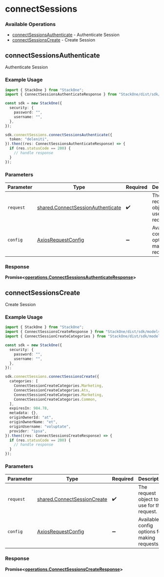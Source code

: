 # connectSessions

### Available Operations

* [connectSessionsAuthenticate](#connectsessionsauthenticate) - Authenticate Session
* [connectSessionsCreate](#connectsessionscreate) - Create Session

## connectSessionsAuthenticate

Authenticate Session

### Example Usage

```typescript
import { StackOne } from "StackOne";
import { ConnectSessionsAuthenticateResponse } from "StackOne/dist/sdk/models/operations";

const sdk = new StackOne({
  security: {
    password: "",
    username: "",
  },
});

sdk.connectSessions.connectSessionsAuthenticate({
  token: "deleniti",
}).then((res: ConnectSessionsAuthenticateResponse) => {
  if (res.statusCode == 200) {
    // handle response
  }
});
```

### Parameters

| Parameter                                                                              | Type                                                                                   | Required                                                                               | Description                                                                            |
| -------------------------------------------------------------------------------------- | -------------------------------------------------------------------------------------- | -------------------------------------------------------------------------------------- | -------------------------------------------------------------------------------------- |
| `request`                                                                              | [shared.ConnectSessionAuthenticate](../../models/shared/connectsessionauthenticate.md) | :heavy_check_mark:                                                                     | The request object to use for the request.                                             |
| `config`                                                                               | [AxiosRequestConfig](https://axios-http.com/docs/req_config)                           | :heavy_minus_sign:                                                                     | Available config options for making requests.                                          |


### Response

**Promise<[operations.ConnectSessionsAuthenticateResponse](../../models/operations/connectsessionsauthenticateresponse.md)>**


## connectSessionsCreate

Create Session

### Example Usage

```typescript
import { StackOne } from "StackOne";
import { ConnectSessionsCreateResponse } from "StackOne/dist/sdk/models/operations";
import { ConnectSessionCreateCategories } from "StackOne/dist/sdk/models/shared";

const sdk = new StackOne({
  security: {
    password: "",
    username: "",
  },
});

sdk.connectSessions.connectSessionsCreate({
  categories: [
    ConnectSessionCreateCategories.Marketing,
    ConnectSessionCreateCategories.Ats,
    ConnectSessionCreateCategories.Marketing,
    ConnectSessionCreateCategories.Common,
  ],
  expiresIn: 984.78,
  metadata: {},
  originOwnerId: "at",
  originOwnerName: "et",
  originUsername: "voluptate",
  provider: "ipsa",
}).then((res: ConnectSessionsCreateResponse) => {
  if (res.statusCode == 200) {
    // handle response
  }
});
```

### Parameters

| Parameter                                                                  | Type                                                                       | Required                                                                   | Description                                                                |
| -------------------------------------------------------------------------- | -------------------------------------------------------------------------- | -------------------------------------------------------------------------- | -------------------------------------------------------------------------- |
| `request`                                                                  | [shared.ConnectSessionCreate](../../models/shared/connectsessioncreate.md) | :heavy_check_mark:                                                         | The request object to use for the request.                                 |
| `config`                                                                   | [AxiosRequestConfig](https://axios-http.com/docs/req_config)               | :heavy_minus_sign:                                                         | Available config options for making requests.                              |


### Response

**Promise<[operations.ConnectSessionsCreateResponse](../../models/operations/connectsessionscreateresponse.md)>**

